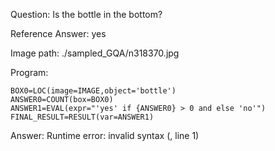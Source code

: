 Question: Is the bottle in the bottom?

Reference Answer: yes

Image path: ./sampled_GQA/n318370.jpg

Program:

```
BOX0=LOC(image=IMAGE,object='bottle')
ANSWER0=COUNT(box=BOX0)
ANSWER1=EVAL(expr="'yes' if {ANSWER0} > 0 and else 'no'")
FINAL_RESULT=RESULT(var=ANSWER1)
```
Answer: Runtime error: invalid syntax (<string>, line 1)

